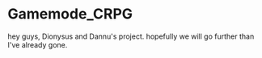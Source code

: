 # Gamemode_CRPG

hey guys, Dionysus and Dannu's project. hopefully we will go further than I've already gone.
